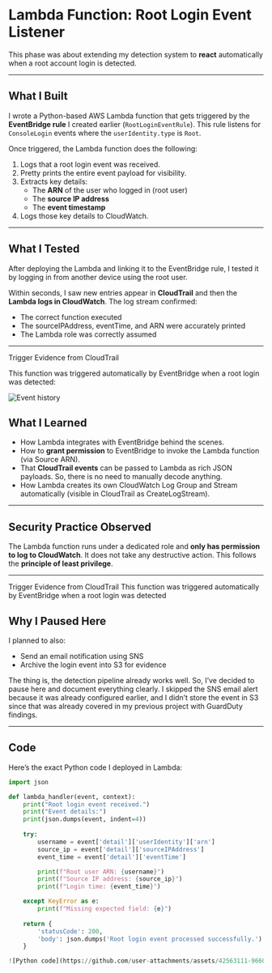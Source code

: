 #  Lambda Function: Root Login Event Listener

This phase was about extending my detection system to **react** automatically when a root account login is detected.

---

##  What I Built

I wrote a Python-based AWS Lambda function that gets triggered by the **EventBridge rule** I created earlier (`RootLoginEventRule`). This rule listens for `ConsoleLogin` events where the `userIdentity.type` is `Root`.

Once triggered, the Lambda function does the following:

1. Logs that a root login event was received.
2. Pretty prints the entire event payload for visibility.
3. Extracts key details:
   - The **ARN** of the user who logged in (root user)
   - The **source IP address**
   - The **event timestamp**
4. Logs those key details to CloudWatch.

---

##  What I Tested

After deploying the Lambda and linking it to the EventBridge rule, I tested it by logging in from another device using the root user.

Within seconds, I saw new entries appear in **CloudTrail** and then the **Lambda logs in CloudWatch**. The log stream confirmed:

- The correct function executed
- The sourceIPAddress, eventTime, and ARN were accurately printed
- The Lambda role was correctly assumed

---
Trigger Evidence from CloudTrail

This function was triggered automatically by EventBridge when a root login was detected:

![Event history](https://github.com/user-attachments/assets/61b9d374-e02b-4727-8db1-2a5b7d7919c8)

##  What I Learned

- How Lambda integrates with EventBridge behind the scenes.
- How to **grant permission** to EventBridge to invoke the Lambda function (via Source ARN).
- That **CloudTrail events** can be passed to Lambda as rich JSON payloads. So, there is no need to manually decode anything.
- How Lambda creates its own CloudWatch Log Group and Stream automatically (visible in CloudTrail as CreateLogStream).

---

## Security Practice Observed

The Lambda function runs under a dedicated role and **only has permission to log to CloudWatch**. It does not take any destructive action. This follows the **principle of least privilege**.

---
Trigger Evidence from CloudTrail
This function was triggered automatically by EventBridge when a root login was detected

##  Why I Paused Here

I planned to also:
- Send an email notification using SNS
- Archive the login event into S3 for evidence

The thing is, the detection pipeline already works well. So, I’ve decided to pause here and document everything clearly. I skipped the SNS email alert because it was already configured earlier, and I didn’t store the event in S3 since that was already covered in my previous project with GuardDuty findings.


---

## Code

Here’s the exact Python code I deployed in Lambda:

```python
import json

def lambda_handler(event, context):
    print("Root login event received.")
    print("Event details:")
    print(json.dumps(event, indent=4))
    
    try:
        username = event['detail']['userIdentity']['arn']
        source_ip = event['detail']['sourceIPAddress']
        event_time = event['detail']['eventTime']

        print(f"Root user ARN: {username}")
        print(f"Source IP address: {source_ip}")
        print(f"Login time: {event_time}")

    except KeyError as e:
        print(f"Missing expected field: {e}")
        
    return {
        'statusCode': 200,
        'body': json.dumps('Root login event processed successfully.')
    }

![Python code](https://github.com/user-attachments/assets/42563111-9660-4221-b1f0-39af8b44b198)
